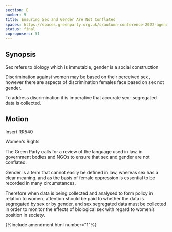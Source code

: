 ```yaml
---
section: E
number: 9
title: Ensuring Sex and Gender Are Not Conflated
spaces: https://spaces.greenparty.org.uk/s/autumn-conference-2022-agenda-forum/?contentId=100420
status: final
coproposers: 51
---
```

## Synopsis
Sex refers to biology which is immutable, gender is a social construction

Discrimination against women may be based on their perceived sex , however there are aspects of discrimination females face based on sex not gender.

To address discrimination it is imperative that accurate sex- segregated data is collected.

## Motion
Insert RR540

Women's Rights

The Green Party calls for a review of the language used in law, in government bodies and NGOs to ensure that sex and gender are not conflated.

Gender is a term that cannot easily be defined in law, whereas sex has a clear meaning, and as the basis of female oppression is essential to be recorded in many circumstances.

Therefore when data is being collected and analysed to form policy in relation to women, attention should be paid to whether the data is segregated by sex or by gender, and sex segregated data must be collected in order to monitor the effects of biological sex with regard to women’s position in society.

{%include amendment.html number="1"%} 
